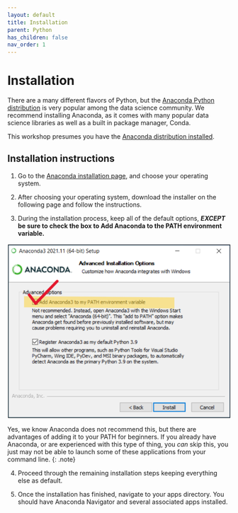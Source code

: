 ```yaml
---
layout: default
title: Installation
parent: Python
has_children: false
nav_order: 1
---
```


# Installation  

There are a many different flavors of Python, but the [Anaconda Python distribution](https://docs.anaconda.com/) is very popular among the data science community. We recommend installing Anaconda, as it comes with many popular data science libraries as well as a built in package manager, Conda.  

This workshop presumes you have the [Anaconda distribution installed](https://docs.anaconda.com/anaconda/install/).

## Installation instructions  

1. Go to the [Anaconda installation page](https://docs.anaconda.com/anaconda/install/), and choose your operating system.

2. After choosing your operating system, download the installer on the following page and follow the instructions.

3. During the installation process, keep all of the default options, ***EXCEPT* be sure to check the box to Add Anaconda to the PATH environment variable.**  

![Check the Path option](../img/pypic1.png) 

Yes, we know Anaconda does not recommend this, but there are advantages of adding it to your PATH for beginners. If you already have Anaconda, or are experienced with this type of thing, you *can* skip this, you just may not be able to launch some of these applications from your command line.
{: .note}

4. Proceed through the remaining installation steps keeping everything else as default.  

5. Once the installation has finished, navigate to your apps directory. You should have Anaconda Navigator and several associated apps installed. 